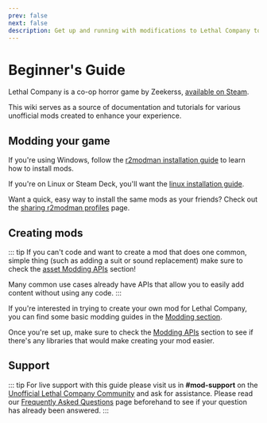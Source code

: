```yaml
---
prev: false
next: false
description: Get up and running with modifications to Lethal Company to enhance your experience.
---
```


# Beginner's Guide

Lethal Company is a co-op horror game by Zeekerss, [available on Steam](https://store.steampowered.com/app/1966720/Lethal_Company/).

This wiki serves as a source of documentation and tutorials for various unofficial mods created to enhance your experience.


## Modding your game

If you're using Windows, follow the [r2modman installation guide](./installation/installing-r2modman.md) to learn how to install mods.

If you're on Linux or Steam Deck, you'll want the [linux installation guide](./installation/installing-r2modman-linux.md).

Want a quick, easy way to install the same mods as your friends? Check out the [sharing r2modman profiles](./installation/syncing-mods) page.

## Creating mods

::: tip
If you can't code and want to create a mod that does one common, simple thing (such as adding a suit or sound replacement) make sure to check the [asset Modding APIs](/modding/apis/overview#asset-apis) section!

Many common use cases already have APIs that allow you to easily add content without using any code.
:::

If you're interested in trying to create your own mod for Lethal Company, you can find some basic modding guides in the [Modding section](./modding/initial-setup.md).

Once you're set up, make sure to check the [Modding APIs](/modding/apis/overview) section to see if there's any libraries that would make creating your mod easier.

## Support
::: tip
For live support with this guide please visit us in **#mod-support** on the [Unofficial Lethal Company Community](https://discord.gg/nYcQFEpXfU) and ask for assistance. Please read our [Frequently Asked Questions](extras/faq) page beforehand to see if your question has already been answered.
:::
